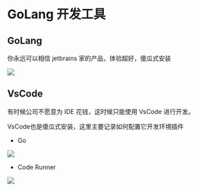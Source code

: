 # GoLang 开发工具

## GoLang

你永远可以相信 jetbrains 家的产品，体验超好，傻瓜式安装

![](/imgs/golang/ide/ide-001.png)

## VsCode

有时候公司不愿意为 IDE 花钱，这时候只能使用 VsCode 进行开发。

VsCode也是傻瓜式安装，这里主要记录如何配置它开发环境插件

- Go

![](/imgs/golang/ide/ide-002.png)

- Code Runner

![](/imgs/golang/ide/ide-003.png)